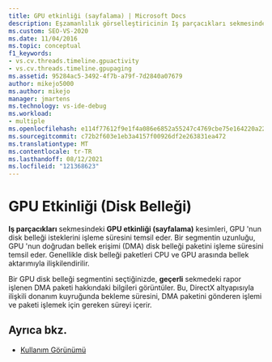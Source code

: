 ```yaml
---
title: GPU etkinliği (sayfalama) | Microsoft Docs
description: Eşzamanlılık görselleştiricinin Iş parçacıkları sekmesindeki GPU etkinliği (sayfalama) segmentlerini gözden geçirin. Segmentler, GPU 'nun disk belleği isteklerini işleme süresini temsil eder.
ms.custom: SEO-VS-2020
ms.date: 11/04/2016
ms.topic: conceptual
f1_keywords:
- vs.cv.threads.timeline.gpuactivity
- vs.cv.threads.timeline.gpupaging
ms.assetid: 95284ac5-3492-4f7b-a79f-7d2840a07679
author: mikejo5000
ms.author: mikejo
manager: jmartens
ms.technology: vs-ide-debug
ms.workload:
- multiple
ms.openlocfilehash: e114f77612f9e1f4a086e6852a55247c4769cbe75e164220a2250b7a316ebae5
ms.sourcegitcommit: c72b2f603e1eb3a4157f00926df2e263831ea472
ms.translationtype: MT
ms.contentlocale: tr-TR
ms.lasthandoff: 08/12/2021
ms.locfileid: "121368623"
---
```

# <a name="gpu-activity-paging"></a>GPU Etkinliği (Disk Belleği)
**Iş parçacıkları** sekmesindeki **GPU etkinliği (sayfalama)** kesimleri, GPU 'nun disk belleği isteklerini işleme süresini temsil eder.  Bir segmentin uzunluğu, GPU 'nun doğrudan bellek erişimi (DMA) disk belleği paketini işleme süresini temsil eder. Genellikle disk belleği paketleri CPU ve GPU arasında bellek aktarımıyla ilişkilendirilir.

 Bir GPU disk belleği segmentini seçtiğinizde, **geçerli** sekmedeki rapor işlenen DMA paketi hakkındaki bilgileri görüntüler. Bu, DirectX altyapısıyla ilişkili donanım kuyruğunda bekleme süresini, DMA paketini gönderen işlemi ve paketi işlemek için gereken süreyi içerir.

## <a name="see-also"></a>Ayrıca bkz.
- [Kullanım Görünümü](../profiling/utilization-view.md)